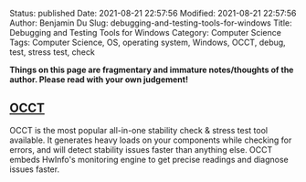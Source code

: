 Status: published
Date: 2021-08-21 22:57:56
Modified: 2021-08-21 22:57:56
Author: Benjamin Du
Slug: debugging-and-testing-tools-for-windows
Title: Debugging and Testing Tools for Windows
Category: Computer Science
Tags: Computer Science, OS, operating system, Windows, OCCT, debug, test, stress test, check

**Things on this page are fragmentary and immature notes/thoughts of the author. Please read with your own judgement!**

## [OCCT](https://www.ocbase.com/)
OCCT is the most popular all-in-one stability check & stress test tool available.
It generates heavy loads on your components while checking for errors, 
and will detect stability issues faster than anything else.
OCCT embeds HwInfo's monitoring engine to get precise readings and diagnose issues faster.
